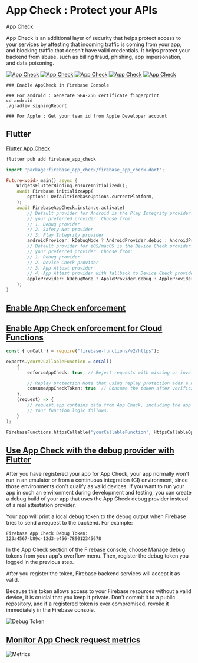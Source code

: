 # App Check : Protect your APIs

[App Check](https://firebase.google.com/products/app-check)

App Check is an additional layer of security that helps protect access to your services by attesting that incoming traffic is coming from your app, and blocking traffic that doesn't have valid credentials. It helps protect your backend from abuse, such as billing fraud, phishing, app impersonation, and data poisoning.

[![App Check](https://i.ytimg.com/vi_webp/LFz8qdF7xg4/sddefault.webp)](https://www.youtube.com/watch?v=LFz8qdF7xg4)
[![App Check](https://i.ytimg.com/vi_webp/TzLON3oVGE0/sddefault.webp)](https://www.youtube.com/watch?v=TzLON3oVGE0)
[![App Check](https://i.ytimg.com/vi_webp/iYA0QYP9ocw/sddefault.webp)](https://www.youtube.com/watch?v=iYA0QYP9ocw)
[![App Check](https://i.ytimg.com/vi_webp/Fjj4fmr2t04/sddefault.webp)](https://www.youtube.com/watch?v=Fjj4fmr2t04)
[![App Check](https://i.ytimg.com/vi_webp/DEV372Kof0g/sddefault.webp)](https://www.youtube.com/watch?v=DEV372Kof0g)

```code
### Enable AppCheck in Firebase Console

### For android : Generate SHA-256 certificate fingerprint
cd android
./gradlew signingReport

### For Apple : Get your team id from Apple Developer account
```

## Flutter

[Flutter App Check](https://firebase.google.com/docs/app-check/flutter/default-providers)

```dart
flutter pub add firebase_app_check
```

```dart
import 'package:firebase_app_check/firebase_app_check.dart';

Future<void> main() async {
    WidgetsFlutterBinding.ensureInitialized();
    await Firebase.initializeApp(
        options: DefaultFirebaseOptions.currentPlatform,
    );
    await FirebaseAppCheck.instance.activate(
        // Default provider for Android is the Play Integrity provider. You can use the "AndroidProvider" enum to choose
        // your preferred provider. Choose from:
        // 1. Debug provider
        // 2. Safety Net provider
        // 3. Play Integrity provider
        androidProvider: kDebugMode ? AndroidProvider.debug : AndroidProvider.playIntegrity,
        // Default provider for iOS/macOS is the Device Check provider. You can use the "AppleProvider" enum to choose
        // your preferred provider. Choose from:
        // 1. Debug provider
        // 2. Device Check provider
        // 3. App Attest provider
        // 4. App Attest provider with fallback to Device Check provider (App Attest provider is only available on iOS 14.0+, macOS 14.0+)
        appleProvider: kDebugMode ? AppleProvider.debug : AppleProvider.appAttest,
    );
}
```

## [Enable App Check enforcement](https://firebase.google.com/docs/app-check/enable-enforcement)

## [Enable App Check enforcement for Cloud Functions](https://firebase.google.com/docs/app-check/cloud-functions#node.js-2nd-gen)

```ts
const { onCall } = require("firebase-functions/v2/https");

exports.yourV2CallableFunction = onCall(
    {
        enforceAppCheck: true, // Reject requests with missing or invalid App Check tokens.

        // Replay protection Note that using replay protection adds a network round trip to token verification, and therefore adds latency to the cloud function call. For this reason, most apps typically enable replay protection only on particularly sensitive endpoints.
        consumeAppCheckToken: true  // Consume the token after verification. 
    },
    (request) => {
        // request.app contains data from App Check, including the app ID.
        // Your function logic follows.
    }
);
```

```dart
FirebaseFunctions.httpsCallable('yourCallableFunction', HttpsCallableOptions(limitedUseAppCheckToken = false));
```

## [Use App Check with the debug provider with Flutter](https://firebase.google.com/docs/app-check/flutter/debug-provider)

After you have registered your app for App Check, your app normally won't run in an emulator or from a continuous integration (CI) environment, since those environments don't qualify as valid devices. If you want to run your app in such an environment during development and testing, you can create a debug build of your app that uses the App Check debug provider instead of a real attestation provider.

Your app will print a local debug token to the debug output when Firebase tries to send a request to the backend. For example:

```console
Firebase App Check Debug Token:
123a4567-b89c-12d3-e456-789012345678
```

In the App Check section of the Firebase console, choose Manage debug tokens from your app's overflow menu. Then, register the debug token you logged in the previous step.

After you register the token, Firebase backend services will accept it as valid.

Because this token allows access to your Firebase resources without a valid device, it is crucial that you keep it private. Don't commit it to a public repository, and if a registered token is ever compromised, revoke it immediately in the Firebase console.

![Debug Token](https://firebase.google.com/static/docs/app-check/manage-debug-tokens.png)

## [Monitor App Check request metrics](https://firebase.google.com/docs/app-check/monitor-metrics)

![Metrics](https://firebase.google.com/static/docs/app-check/app-check-metrics.png)
